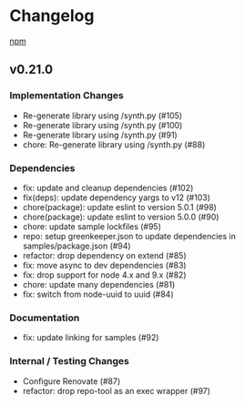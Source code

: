 # Changelog

[npm][1]

[1]: https://www.npmjs.com/package/@google-cloud/vision

## v0.21.0

### Implementation Changes

- Re-generate library using /synth.py (#105)
- Re-generate library using /synth.py (#100)
- Re-generate library using /synth.py (#91)
- chore: Re-generate library using /synth.py (#88)

### Dependencies

- fix: update and cleanup dependencies (#102)
- fix(deps): update dependency yargs to v12 (#103)
- chore(package): update eslint to version 5.0.1 (#98)
- chore(package): update eslint to version 5.0.0 (#90)
- chore: update sample lockfiles (#95)
- repo: setup greenkeeper.json to update dependencies in samples/package.json (#94)
- refactor: drop dependency on extend (#85)
- fix: move async to dev dependencies (#83)
- fix: drop support for node 4.x and 9.x (#82)
- chore: update many dependencies (#81)
- fix: switch from node-uuid to uuid (#84)

### Documentation

- fix: update linking for samples (#92)

### Internal / Testing Changes

- Configure Renovate (#87)
- refactor: drop repo-tool as an exec wrapper (#97)

